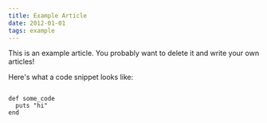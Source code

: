```yaml
---
title: Example Article
date: 2012-01-01
tags: example
---
```


This is an example article. You probably want to delete it and write your own articles!

Here's what a code snippet looks like:

~~~

def some_code
  puts "hi"
end
~~~
